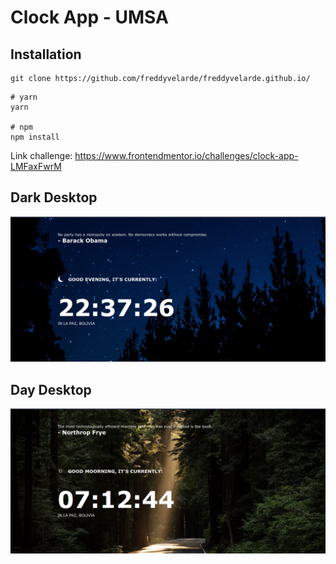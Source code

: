 # Clock App - UMSA

## Installation

```shell
git clone https://github.com/freddyvelarde/freddyvelarde.github.io/
```

```shell
# yarn
yarn

# npm
npm install

```

Link challenge: https://www.frontendmentor.io/challenges/clock-app-LMFaxFwrM

## Dark Desktop

![](./src/assets/dark-desktop.png)

## Day Desktop

![image](./src/assets/day-desktop.png)
